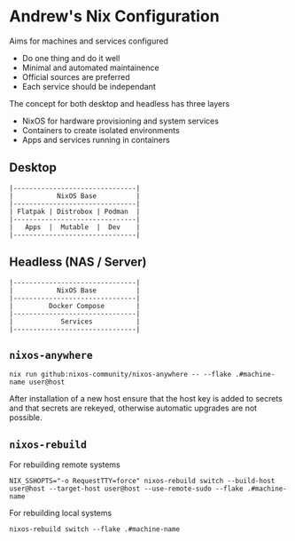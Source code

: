 <!--
SPDX-FileCopyrightText: Andrew Hayzen <ahayzen@gmail.com>

SPDX-License-Identifier: MPL-2.0
-->

# Andrew's Nix Configuration

Aims for machines and services configured

  * Do one thing and do it well
  * Minimal and automated maintainence
  * Official sources are preferred
  * Each service should be independant

The concept for both desktop and headless has three layers

  * NixOS for hardware provisioning and system services
  * Containers to create isolated environments
  * Apps and services running in containers

## Desktop

```
|-------------------------------|
|           NixOS Base          |
|-------------------------------|
| Flatpak | Distrobox | Podman  |
|-------------------------------|
|   Apps  |  Mutable  |  Dev    |
|-------------------------------|
```

## Headless (NAS / Server)

```
|-------------------------------|
|           NixOS Base          |
|-------------------------------|
|         Docker Compose        |
|-------------------------------|
|            Services           |
|-------------------------------|
```

## `nixos-anywhere`

```console
nix run github:nixos-community/nixos-anywhere -- --flake .#machine-name user@host
```

After installation of a new host ensure that the host key is added to secrets and that secrets are rekeyed,
otherwise automatic upgrades are not possible.

## `nixos-rebuild`

For rebuilding remote systems

```console
NIX_SSHOPTS="-o RequestTTY=force" nixos-rebuild switch --build-host user@host --target-host user@host --use-remote-sudo --flake .#machine-name
```

For rebuilding local systems

```console
nixos-rebuild switch --flake .#machine-name
```
